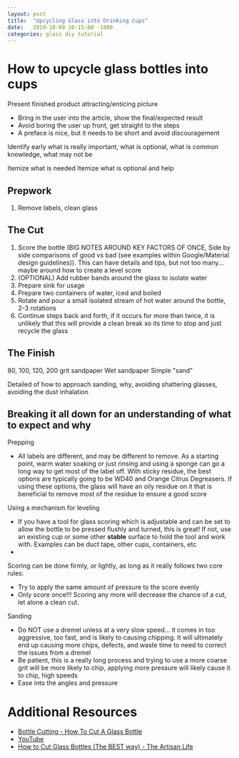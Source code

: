 ```yaml
---
layout: post
title:  "Upcycling Glass into Drinking Cups"
date:   2019-10-09 10:15:00 -1000
categories: glass diy tutorial
---
```

# How to upcycle glass bottles into cups

Present finished product attracting/enticing picture
- Bring in the user into the article, show the final/expected result
- Avoid boring the user up front, get straight to the steps
- A preface is nice, but it needs to be short and avoid discouragement

Identify early what is really important, what is optional, what is common knowledge, what may not be


Itemize what is needed
Itemize what is optional and help

## Prepwork
1. Remove labels, clean glass

## The Cut

1. Score the bottle (BIG NOTES AROUND KEY FACTORS OF ONCE, Side by side comparisons of good vs bad (see examples within Google/Material design guidelines)). This can have details and tips, but not too many... maybe around how to create a level score
2. (OPTIONAL) Add rubber bands around the glass to isolate water
3. Prepare sink for usage
3. Prepare two containers of water, iced and boiled
4. Rotate and pour a small isolated stream of hot water around the bottle, 2-3 rotations
5. Continue steps back and forth, if it occurs for more than twice, it is unlikely that this will provide a clean break so its time to stop and just recycle the glass

## The Finish
80, 100, 120, 200 grit sandpaper
Wet sandpaper
Simple "sand"

Detailed of how to approach sanding, why, avoiding shattering glasses, avoiding the dust inhalation

## Breaking it all down for an understanding of what to expect and why

Prepping
- All labels are different, and may be different to remove. As a starting point, warm water soaking or just rinsing and using a sponge can go a long way to get most of the label off. With sticky residue, the best options are typically going to be WD40 and Orange Citrus Degreasers. If using these options, the glass will have an oily residue on it that is beneficial to remove most of the residue to ensure a good score

Using a mechanism for leveling
- If you have a tool for glass scoring which is adjustable and can be set to allow the bottle to be pressed flushly and turned, this is great! If not, use an existing cup or some other **stable** surface to hold the tool and work with. Examples can be duct tape, other cups, containers, etc
-

Scoring can be done firmly, or lightly, as long as it really follows two core rules:
- Try to apply the same amount of pressure to the score evenly
- Only score once!!! Scoring any more will decrease the chance of a cut, let alone a clean cut.


Sanding
- Do NOT use a dremel unless at a very slow speed... it comes in too aggressive, too fast, and is likely to causing chipping. It will ultimately end up causing more chips, defects, and waste time to need to correct the issues from a dremel
- Be patient, this is a really long process and trying to use a more coarse grit will be more likely to chip, applying more pressure will likely cause it to chip, high speeds
- Ease into the angles and pressure



# Additional Resources
- [Bottle Cutting - How To Cut A Glass Bottle](https://www.eternaltools.com/blog/bottle-cutting-how-to-cut-a-glass-bottle)
- [YouTube](https://www.youtube.com/watch?v=WxKZ8hhcmvg)
- [How to Cut Glass Bottles (The BEST way) - The Artisan Life](https://natashalh.com/how-to-cut-glass-bottles-the-best-way/)

